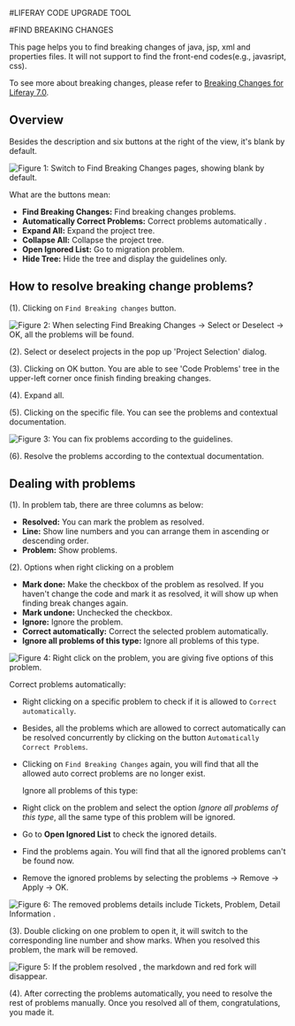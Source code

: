 #LIFERAY CODE UPGRADE TOOL

#FIND BREAKING CHANGES 

This page helps you to find breaking changes of java, jsp, xml and properties files. It will not support to find the front-end codes(e.g., javasript, css).

To see more about breaking changes, please refer to [Breaking Changes for Liferay 7.0](https://github.com/liferay/liferay-portal/blob/master/readme/7.0/BREAKING_CHANGES.markdown).

## Overview

Besides the description and six buttons at the right of the view, it's blank by default. 

![Figure 1: Switch to Find Breaking Changes pages, showing blank by default.](/images/find-breaking-changes-first-page.png)

What are the buttons mean:

- **Find Breaking Changes:** Find breaking changes problems.
- **Automatically Correct Problems:** Correct problems automatically .
- **Expand All:** Expand the project tree.
- **Collapse All:** Collapse the project tree.
- **Open Ignored List:** Go to migration problem.
- **Hide Tree:** Hide the tree and display the guidelines only.

## How to resolve breaking change problems? 

(1). Clicking on `Find Breaking changes` button.

![Figure 2: When selecting *Find Breaking Changes* &rarr; *Select or Deselect* &rarr; *OK*, all the problems will be found.](/images/find-breaking-changes-button.png)

(2). Select or deselect projects in the pop up 'Project Selection' dialog.

(3). Clicking on OK button. You are able to see 'Code Problems' tree in the upper-left corner once finish finding breaking changes.

(4). Expand all.

(5). Clicking on the specific file. You can see the problems and contextual documentation.

![Figure 3: You can fix problems according to the guidelines.](/images/find-breaking-changes-problems-page.png)

(6). Resolve the problems according to the contextual documentation.

## Dealing with problems

(1). In problem tab, there are three columns as below:

 - **Resolved:** You can mark the problem as resolved.
 - **Line:** Show line numbers and you can arrange them in ascending or descending order.
 - **Problem:** Show problems.
 
(2). Options when right clicking on a problem

 - **Mark done:** Make the checkbox of the problem as resolved. If you haven't change the code and mark it as resolved, it will show up when finding break changes again.
 - **Mark undone:** Unchecked the checkbox.
 - **Ignore:** Ignore the problem.
 - **Correct automatically:** Correct the selected problem automatically.
 - **Ignore all problems of this type:** Ignore all problems of this type.

![Figure 4: Right click on the problem, you are giving five options of this problem.](/images/correct-automatically.png)

   Correct problems automatically:
 
 - Right clicking on a specific problem to check if it is allowed to `Correct automatically`. 
 - Besides, all the problems which are allowed to correct automatically can be resolved concurrently by clicking on the button `Automatically Correct Problems`.
 - Clicking on `Find Breaking Changes` again, you will find that all the allowed auto correct problems are no longer exist.
 
   Ignore all problems of this type:

 - Right click on the problem and select the option *Ignore all problems of this type*,  all the same type of this problem will be ignored.
 - Go to **Open Ignored List** to check the ignored details.
 - Find the problems again. You will find that all the ignored problems can't be found now.
 - Remove the ignored problems by selecting the problems &rarr; Remove &rarr; Apply &rarr; OK.

![Figure 6: The removed problems details include *Tickets*, *Problem*, *Detail Information* .](/images/ignore-list-details.png)
 
 
(3). Double clicking on one problem to open it, it will switch to the corresponding line number and show marks. When you resolved this problem, the mark will be removed.

![Figure 5: If the problem resolved , the markdown and red fork will disappear.](/images/markdown.png)

(4). After correcting the problems automatically, you need to resolve the rest of problems manually. Once you resolved all of them, congratulations, you made it.










